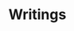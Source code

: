 ---
layout: articles
permalink: /articles/index.html
title: Writings
image:
  feature: eastpyne.jpg
---